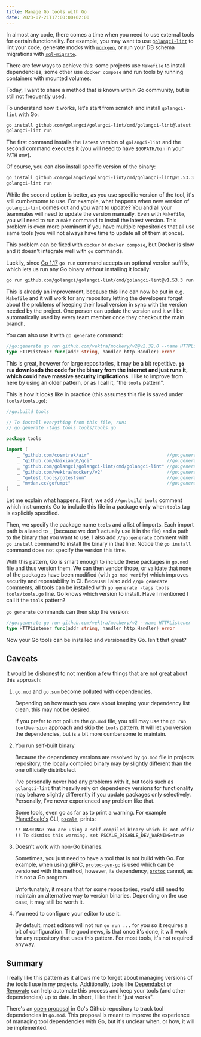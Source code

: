 ```yaml
---
title: Manage Go tools with Go
date: 2023-07-21T17:00:00+02:00
---
```


In almost any code, there comes a time when you need to use external tools for certain functionality. For example, you may want to use [`golangci-lint`](github.com/golangci/golangci-lint) to lint your code, generate mocks with [`mockgen`](https://github.com/golang/mock), or run your DB schema migrations with [`sql-migrate`](https://github.com/rubenv/sql-migrate).

There are few ways to achieve this: some projects use `Makefile` to install dependencies, some other use `docker compose` and run tools by running containers with mounted volumes.

Today, I want to share a method that is known within Go community, but is still not frequently used.

To understand how it works, let's start from scratch and install `golangci-lint` with Go:

```sh
go install github.com/golangci/golangci-lint/cmd/golangci-lint@latest
golangci-lint run
```

The first command installs the `latest` version of `golangci-lint` and the second command executes it (you will need to have `$GOPATH/bin` in your `PATH` env).

Of course, you can also install specific version of the binary:

```sh
go install github.com/golangci/golangci-lint/cmd/golangci-lint@v1.53.3
golangci-lint run
```

While the second option is better, as you use specific version of the tool, it's still cumbersome to use. For example, what happens when new version of `golangci-lint` comes out and you want to update? You and all your teammates will need to update the version manually. Even with `Makefile`, you will need to run a `make` command to install the latest version. This problem is even more prominent if you have multiple repositories that all use same tools (you will not always have time to update all of them at once).

This problem can be fixed with `docker` or `docker compose`, but Docker is slow and it doesn't integrate well with `go` commands.

Luckily, since [Go 1.17](https://go.dev/doc/go1.17#go%20run) `go run` command accepts an optional version suffifx, which lets us run any Go binary without installing it locally:

```sh
go run github.com/golangci/golangci-lint/cmd/golangci-lint@v1.53.3 run
```

This is already an improvement, because this line can now be put in e.g. `Makefile` and it will work for any repository letting the developers forget about the problems of keeping their local version in sync with the version needed by the project. One person can update the version and it will be automatically used by every team member once they checkout the main branch.

You can also use it with `go generate` command:

```go
//go:generate go run github.com/vektra/mockery/v2@v2.32.0 --name HTTPListener
type HTTPListener func(addr string, handler http.Handler) error
```

This is great, however for large repositories, it may be a bit repetitive. **`go run` downloads the code for the binary from the internet and just runs it, which could have massive security implications**. I like to improve from here by using an older pattern, or as I call it, "the `tools` pattern".

This is how it looks like in practice (this assumes this file is saved under `tools/tools.go`):

```go
//go:build tools

// To install everything from this file, run:
// go generate -tags tools tools/tools.go

package tools

import (
	_ "github.com/cosmtrek/air"                             //go:generate go install github.com/cosmtrek/air
	_ "github.com/daixiang0/gci"                            //go:generate go install github.com/daixiang0/gci
	_ "github.com/golangci/golangci-lint/cmd/golangci-lint" //go:generate go install github.com/golangci/golangci-lint/cmd/golangci-lint
	_ "github.com/vektra/mockery/v2"                        //go:generate go install github.com/vektra/mockery/v2
	_ "gotest.tools/gotestsum"                              //go:generate go install gotest.tools/gotestsum
	_ "mvdan.cc/gofumpt"                                    //go:generate go install mvdan.cc/gofumpt
)
```

Let me explain what happens. First, we add `//go:build tools` comment which instruments Go to include this file in a package **only** when `tools` tag is explicitly specified.

Then, we specify the package name `tools` and a list of imports. Each import path is aliased to `_` (because we don't actually use it in the file) and a path to the binary that you want to use. I also add `//go:generate` comment with `go install` command to install the binary in that line. Notice the `go install` command does not specify the version this time.

With this pattern, Go is smart enough to include these packages in `go.mod` file and thus version them. We can then vendor those, or validate that none of the packages have been modified (with `go mod verify`) which improves security and repeatability in CI. Because I also add `//go generate` comments, all tools can be installed with `go generate -tags tools tools/tools.go` line. Go knows which version to install. Have I mentioned I call it the `tools` pattern?

`go generate` commands can then skip the version:

```go
//go:generate go run github.com/vektra/mockery/v2 --name HTTPListener
type HTTPListener func(addr string, handler http.Handler) error
```

Now your Go tools can be installed and versioned by Go. Isn't that great?

## Caveats

It would be dishonest to not mention a few things that are not great about this approach:

1. `go.mod` and `go.sum` become polluted with dependencies.

   Depending on how much you care about keeping your dependency list clean, this may not be desired.

   If you prefer to not pollute the `go.mod` file, you still may use the `go run tool@version` approach and skip the `tools` pattern. It will let you version the dependencies, but is a bit more cumbersome to maintain.

2. You run self-built binary

   Because the dependency versions are resolved by `go.mod` file in projects repository, the locally compiled binary may by slightly different than the one officially distributed.

   I've personally never had any problems with it, but tools such as `golangci-lint` that heavily rely on dependency versions for functionality may behave slightly differently if you update packages only selectively. Personally, I've never experienced any problem like that.

   Some tools, even go as far as to print a warning. For example [PlanetScale's](https://planetscale.com/) CLI, [`pscale`](https://github.com/planetscale/cli), prints:

   ```sh
   !! WARNING: You are using a self-compiled binary which is not officially supported.
   !! To dismiss this warning, set PSCALE_DISABLE_DEV_WARNING=true
   ```

3. Doesn't work with non-Go binaries.

   Sometimes, you just need to have a tool that is not build with Go. For example, when using gRPC, [`protoc-gen-go`](https://github.com/golang/protobuf) is used which can be versioned with this method, however, its dependency, [`protoc`](https://grpc.io/docs/protoc-installation/) cannot, as it's not a Go program.

   Unfortunately, it means that for some repositories, you'd still need to maintain an alternative way to version binaries. Depending on the use case, it may still be worth it.

4. You need to configure your editor to use it.

   By default, most editors will not run `go run ...` for you so it requires a bit of configuration. The good news, is that once it's done, it will work for any repository that uses this pattern. For most tools, it's not required anyway.

## Summary

I really like this pattern as it allows me to forget about managing versions of the tools I use in my projects. Additionally, tools like [Dependabot](https://github.com/dependabot) or [Renovate](https://www.mend.io/renovate/) can help automate this process and keep your tools (and other dependencies) up to date. In short, I like that it "just works".

There's an [open proposal](https://github.com/golang/go/issues/48429) in Go's Github repository to track tool dependencies in `go.mod`. This proposal is meant to improve the experience of managing tool dependencies with Go, but it's unclear when, or how, it will be implemented.
